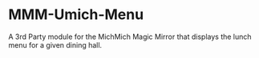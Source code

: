 # MMM-Umich-Menu
A 3rd Party module for the MichMich Magic Mirror that displays the lunch menu for a given dining hall.
